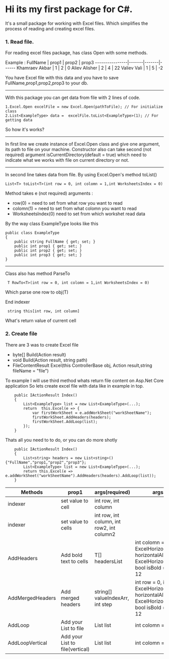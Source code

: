 Hi its my first package for C#.
==================================

It's a small package for working with Excel files. Which simplifies the process of reading and creating excel files.


### 1. Read file.

For reading excel files package, has class Open with some methods.

Example : 
FullName        | prop1 | prop2 | prop3
----------------|-------|-------|------
Khamraev Akbar  | 1     | 2     | 0
Aliev Alisher   | 2     | 4     | 22
Valiev Vali     | 1     | 5     | -2

You have Excel file with this data and you have to save FullName,prop1,prop2,prop3 to your db.
***
With this package you can get data from file with 2 lines of code.

    1.Excel.Open excelFile = new Excel.Open(pathToFile); // For initialize class
    2.List<ExampleType> data =  excelFile.toList<ExampleType>(1); // For getting data

So how it's works?
***
In first line we create instance of Excel.Open class and give one argument, its path to file on your machine. Constructor also can take second (not required) argument isCurrentDirectory(default = true) which need to indicate what we works with file on current directory or not. 
***
In second line takes data from file. By using Excel.Open's method toList<T>()
  
    List<T> toList<T>(int row = 0, int colomn = 1,int WorksheetsIndex = 0)
 
Method takes e (not required) arguments :
* row(0) = need to set from what row you want to read
* colomn(1) = need to set from what colomn you want to read
* WorksheetsIndex(0) need to set from which workshet read data

By the way class ExampleType looks like this 
    
    public class ExampleType
    {
        public string FullName { get; set; }
        public int prop1 { get; set; }
        public int prop2 { get; set; }
        public int prop3 { get; set; }
    }

***

Class also has method ParseTo<T> 
  
     T RowTo<T>(int row = 0, int colomn = 1,int WorksheetsIndex = 0)
Which parse one row to obj(T)

End indexer 

     string this[int row, int column]
What's return value of current cell



### 2. Create file
There are 3 was to create Excel file 


* byte[] Build(Action<ExcelPackage> result)
* void Build(Action<ExcelPackage> result, string path)
* FileContentResult Excel(this ControllerBase obj, Action<ExcelPackage> result,string fileName = "file")

To example I will use third method whats return file content on Asp.Net Core application
So lets create excel file with data like in example in top.

        public IActionResult Index()
        {
            List<ExampleType> list = new List<ExampleType>(...); 
            return  this.Excel(e => {
                var firstWorkSheet = e.addWorkSheet("workSheetName");
                firstWorkSheet.AddHeaders(headers);
                firstWorkSheet.AddLoop(list);
            });
        }
 Thats all you need to to do, or you can do more shotly

        public IActionResult Index()
        {
            List<string> headers = new List<sting>(){"FullName","prop1,"prop2","prop3"};
            List<ExampleType> list = new List<ExampleType>(...); 
            return this.Excel(e => e.addWorkSheet("workSheetName").AddHeaders(headers).AddLoop(list));
        }
        

Methods                   | prop1                           | args(required)                            | args(not required)
--------------------------|---------------------------------|-------------------------------------------|---------------
indexer                   | set value to cell               | int row, int column                       |
indexer                   | set value to cells              | int row, int column, int row2, int column2|
AddHeaders                | Add bold text to cells          | T[] headersList                           | int colomn = 1, int row = 0, ExcelHorizontalAlignment horizontalAlignment = ExcelHorizontalAlignment.Left, bool isBold = true, int fontSize = 12
AddMergedHeaders          | Add merged headers              | string[] valueIndexArr, int step          | int row = 0, int colomn = 0, ExcelHorizontalAlignment horizontalAlignment = ExcelHorizontalAlignment.Center, bool isBold = true, int fontSize = 12
AddLoop                   | Add your List to file           | List<T> list                              | int colomn = 1, int row = 0
AddLoopVertical           | Add your List to file(vertical) | List<T> list                              | int colomn = 1, int row = 0

